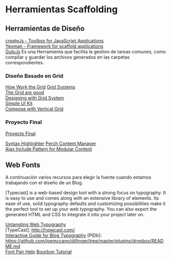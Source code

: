 # Herramientas Scaffolding

## Herramientas de Diseño
[createJs - Toolbox for JavaScript Applications](http://www.createjs.com/)  
[Yeoman - Framework for scaffold applications](http://yeoman.io/codelab/write-unit-tests.html#toc)   
[GulpJs](http://gulpjs.com/) Es una Herramienta que facilita la gestion de tareas comunes, como compilar y guardar los archivos generados en las carpetas correspondientes.  

### Diseño Basado en Grid

[How Work the Grid](https://medium.com/user-experience-design-1/the-anatomy-of-a-grid-c955d5355fae#.dz98ofq9e)
[Grid Systems](http://webdesign.tutsplus.com/articles/all-about-grid-systems--webdesign-14471)  
[The Grid are good](http://de.slideshare.net/huer1278ft/grids-are-good-right)  
[Designing with Grid System](https://www.smashingmagazine.com/2007/04/designing-with-grid-based-approach/)  
[Simple UI Kit](http://www.invisionapp.com/chat?utm_medium=paid_display&utm_source=smashing&utm_campaign=chat-ui-kit)  
[Compose with Vertical Grid](https://24ways.org/2006/compose-to-a-vertical-rhythm)

### Proyecto Final

[Proyecto Final](https://airtable.com/features)  

[Syntax Highlighter](http://prismjs.com/)
[Perch Content Manager](https://grabaperch.com/?utm_source=24w01&utm_medium=banner&utm_campaign=jan11)  
[Ajax Include Pattern for Modular Content](https://www.filamentgroup.com/lab/ajax-includes-modular-content.html)  

## Web Fonts
A continuación varios recursos para elegir la fuente cuando estamos trabajando con el diseño de un Blog.

[Typecast] is a web-based design tool with a strong focus on typography. It is easy to use and comes along with an extensive library of elements. Its ease of use, solid typography defaults and customizing possibilities make it the perfect tool to set up your web typography. You can also export the generated HTML and CSS to integrate it into your project later on.

[Untangling Web Typography](https://24ways.org/2013/untangling-web-typography/)  
[TypeCast]: <http://typecast.com/>  
[Interactive Guide for Blog Typography](http://www.kaikkonendesign.fi/typography/#section/1)
[PlDb]: <https://github.com/joemccann/dillinger/tree/master/plugins/dropbox/README.md>  
[Font Pair Help](http://fontpair.co/)
[Bourbon Tutorial](https://www.git-tower.com/learn/bourbon-neat-bitters/advanced/custom-mixins#start) 
